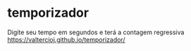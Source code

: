# temporizador
Digite seu tempo em segundos e terá a contagem regressiva
https://valtercioj.github.io/temporizador/
